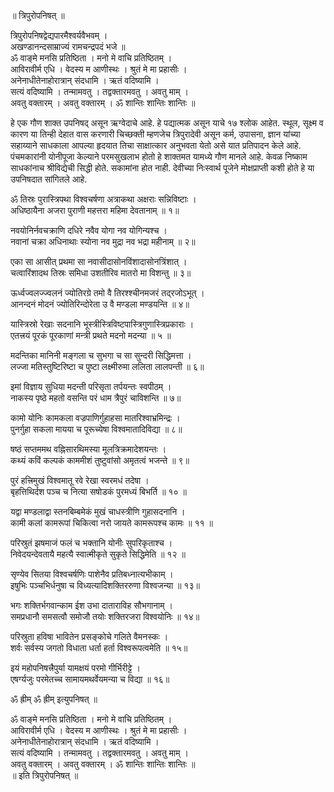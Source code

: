 ॥ त्रिपुरोपनिषत् ॥  
  
त्रिपुरोपनिषद्वेद्यपारमैश्वर्यवैभवम् ।  
अखण्डानन्दसाम्राज्यं रामचन्द्रपदं भजे ॥  
ॐ वाङ्मे मनसि प्रतिष्ठिता । मनो मे वाचि प्रतिष्ठितम् ।  
आविरावीर्म एधि । वेदस्य म आणीस्थः । श्रुतं मे मा प्रहासीः ।  
अनेनाधीतेनाहोरात्रान् संदधामि । ऋतं वदिष्यामि ।  
सत्यं वदिष्यामि । तन्मामवतु । तद्वक्तारमवतु । अवतु माम् ।  
अवतु वक्तारम् । अवतु वक्तारम् । ॐ शान्तिः शान्तिः शान्तिः ॥  
  
हे एक गौण शाक्त उपनिषद् असून ऋग्वेदाचे आहे. हे पद्यात्मक असून याचे १७ श्लोक आहेत. स्थूल, सूक्ष्म व कारण या तिन्ही देहात वास करणारी चिच्छक्ती म्हणजेच त्रिपुरादेवी असून कर्म, उपासना, ज्ञान यांच्या सहाय्याने साधकाला आपल्या हृदयात तिचा साक्षात्कार अनुभवता येतो असे यात प्रतिपादन केले आहे. पंचमकारांनी योनीपूजा केल्याने परमसुखलाभ होतो हे शाक्तमत यामध्ये गौण मानले आहे. केवळ निष्काम साधकांनाच श्रीविद्येची सिद्धी होते. सकामांना होत नाही. देवीच्या निःस्वार्थ पूजेने मोक्षप्राप्ती कशी होते हे या उपनिषदात सांगितले आहे.  
  
  
ॐ तिस्रः पुरास्त्रिपथा विश्वचर्षणा अत्राकथा अक्षराः सन्निविष्टाः ।  
अधिष्ठायैना अजरा पुराणी महत्तरा महिमा देवतानाम् ॥ १॥  
  
नवयोनिर्नवचक्राणि दधिरे नवैव योगा नव योगिन्यश्च ।  
नवानां चक्रा अधिनाथाः स्योना नव मुद्रा नव भद्रा महीनाम् ॥ २॥  
  
एका सा आसीत् प्रथमा सा नवासीदासोनविंशादासोनत्रिंशात् ।  
चत्वारिंशादथ तिस्रः समिधा उशतीरिव मातरो मा विशन्तु ॥ ३॥  
  
ऊर्ध्वज्वलज्ज्वलनं ज्योतिरग्रे तमो वै तिरश्श्चीनमजरं तद्‌रजोऽभूत् ।  
आनन्दनं मोदनं ज्योतिरिन्दोरेता उ वै मण्डला मण्डयन्ति ॥ ४॥  
  
यास्त्रिस्रो रेखाः सदनानि भूस्त्रीस्त्रिविष्टपास्त्रिगुणास्त्रिप्रकाराः ।  
एतत्त्रयं पूरकं पूरकाणां मन्त्री प्रथते मदनो मदन्या ॥ ५ ॥  
  
मदन्तिका मानिनी मङ्‌गला च सुभगा च सा सुन्दरी सिद्धिमत्ता ।  
लज्जा मतिस्तुष्टिरिष्टा च पुष्टा लक्ष्मीरुमा ललिता लालपन्ती ॥ ६॥  
  
इमां विज्ञाय सुधिया मदन्ती परिसृता तर्पयन्तः स्वपीठम् ।  
नाकस्य पृष्ठे महतो वसन्ति परं धाम त्रैपुरं चाविशन्ति ॥ ७॥  
  
कामो योनिः कामकला वज्रपाणिर्गुहाहसा मातरिश्वाभ्रमिन्द्रः ।  
पुनर्गुहा सकला मायया च पूरूच्येषा विश्वमातादिविद्या ॥ ८॥  
  
षष्ठं सप्तममथ वह्निसारथिमस्या मूलत्रिक्रमादेशयन्तः ।  
कथ्यं कविं कल्पकं काममीशं तुष्टुवांसो अमृतत्वं भजन्ते ॥ ९॥  
  
पुरं हत्त्रिमुखं विश्वमातू रवे रेखा स्वरमधं तदेषा ।  
बृहत्तिथिर्दश पञ्च च नित्या सषोडकं पुरमध्यं बिभर्ति ॥ १० ॥  
  
यद्वा मण्डलाद्वा स्तनबिम्बमेकं मुखं चाधस्त्रीणि गुहासदनानि ।  
कामी कलां कामरूपां चिकित्वा नरो जायते कामरूपश्च कामः ॥ ११ ॥  
  
परिस्रुतं झषमाजं फलं च भक्तानि योनीः सुपरिकृताश्च ।  
निवेदयन्देवतायै महत्यै स्वात्मीकृते सुकृते सिद्धिमेति ॥ १२ ॥  
  
सृण्येव सितया विश्वचर्षणिः पाशेनैव प्रतिबध्नात्यभीकाम् ।  
इषुभिः पञ्चभिर्धनुषा च विध्यत्यादिशक्तिररुणा विश्वजन्या ॥ १३॥  
  
भगः शक्तिर्भगवान्काम ईश उभा दाताराविह सौभगानाम् ।  
समप्रधानौ समसत्वौ समोजौ तयोः शक्तिरजरा विश्वयोनिः ॥ १४॥  
  
परिस्रुता हविषा भावितेन प्रसङ्कोचे गलिते वैमनस्कः ।  
शर्वः सर्वस्य जगतो विधाता धर्ता हर्ता विश्वरूपत्वमेति ॥ १५॥  
  
इयं महोपनिषत्त्रैपुर्या यामक्षयं परमो गीर्भिरीट्टे ।  
एषर्ग्यजुः परमेतच्च सामायमथर्वेयमन्या च विद्या ॥ १६॥  
  
ॐ ह्रीम् ॐ ह्रीम् इत्युपनिषत् ॥  
  
ॐ वाङ्मे मनसि प्रतिष्ठिता । मनो मे वाचि प्रतिष्ठितम् ।  
आविरावीर्म एधि । वेदस्य म आणीस्थः । श्रुतं मे मा प्रहासीः ।  
अनेनाधीतेनाहोरात्रान् संदधामि । ऋतं वदिष्यामि ।  
सत्यं वदिष्यामि । तन्मामवतु । तद्वक्तारमवतु । अवतु माम् ।  
अवतु वक्तारम् । अवतु वक्तारम् । ॐ शान्तिः शान्तिः शान्तिः ॥  
॥ इति त्रिपुरोपनिषत् ॥
